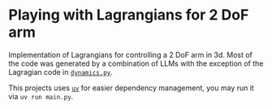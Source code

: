 # Playing with Lagrangians for 2 DoF arm

Implementation of Lagrangians for controlling a 2 DoF arm in 3d. Most of the code was generated by a combination of LLMs with the exception of the Lagragian code in [`dynamics.py`](./src/dynamics.py).

This projects uses [`uv`](https://github.com/astral-sh/uv) for easier dependency management, you may run it via `uv run main.py`.
